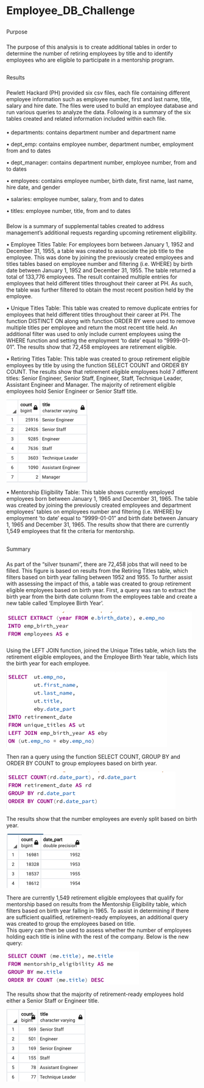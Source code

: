 # Employee_DB_Challenge

##
Purpose

###
The purpose of this analysis is to create additional tables in order to determine the number of retiring employees by title and to identify employees
who are eligible to participate in a mentorship program. 

##
Results

###
Pewlett Hackard (PH) provided six csv files, each file containing different employee information such as employee number, first and last name, title,
salary and hire date. The files were used to build an employee database and run various queries to analyze the data. Following is a summary of the six
tables created and related information included within each file. 

####
•	departments: contains department number and department name

•	dept_emp: contains employee number, department number, employment from and to dates

•	dept_manager: contains department number, employee number, from and to dates

•	employees: contains employee number, birth date, first name, last name, hire date, and gender

•	salaries: employee number, salary, from and to dates

•	titles: employee number, title, from and to dates

###
Below is a summary of supplemental tables created to address management’s additional requests regarding upcoming retirement eligibility.  

•	Employee Titles Table: For employees born between January 1, 1952 and December 31, 1955, a table was created to associate the job title to the
employee. This was done by joining the previously created employees and titles tables based on employee number and filtering (i.e. WHERE) by birth date
between January 1, 1952 and December 31, 1955. The table returned a total of 133,776 employees. The result contained multiple entries for employees that
held different titles throughout their career at PH. As such, the table was further filtered to obtain the most recent position held by the employee.

•	Unique Titles Table: This table was created to remove duplicate entries for employees that held different titles throughout their career at PH. The
function DISTINCT ON along with function ORDER BY were used to remove multiple titles per employee and return the most recent title held.  An additional
filter was used to only include current employees using the WHERE function and setting the employment ‘to date’ equal to “9999-01-01”. The results show
that 72,458 employees are retirement eligible. 

•	Retiring Titles Table: This table was created to group retirement eligible employees by title by using the
function SELECT COUNT and ORDER BY COUNT. The results show that retirement eligible employees hold 7 different 
titles: Senior Engineer, Senior Staff, Engineer, Staff, Technique Leader, Assistant Engineer and Manager. The 
majority of retirement eligible employees hold Senior Engineer or Senior Staff title. 

![Image1](Resources/Image1.png)

•	Mentorship Eligibility Table: This table shows currently employed employees born between January 1, 1965 and 
December 31, 1965. The table was created by joining the previously created employees and department employees’
tables on employees number and filtering (i.e. WHERE) by employment ‘to date’ equal to “9999-01-01” and birth date
between January 1, 1965 and December 31, 1965. The results show that there are currently 1,549 employees that fit
the criteria for mentorship. 

##
Summary

###
As part of the “silver tsunami”, there are 72,458 jobs that will need to be filled. This figure is based on results
from the Retiring Titles table, which filters based on birth year falling between 1952 and 1955. To further assist
with assessing the impact of this, a table was created to group retirement eligible employees based on birth year.
First, a query was ran to extract the birth year from the birth date column from the employees table and create a new 
table called ‘Employee Birth Year’. 

![Image2](Resources/Image2.png)	

Using the LEFT JOIN function, joined the Unique Titles table, which lists the retirement eligible employees, and 
the Employee Birth Year table, which lists the birth year for each employee. 

![Image3](Resources/Image3.png)

Then ran a query using the function SELECT COUNT, GROUP BY and ORDER BY COUNT to group employees based on birth 
year. 

![Image4](Resources/Image4.png)

The results show that the number employees are evenly split based on birth year.  

![Image5](Resources/Image5.png)

There are currently 1,549 retirement eligible employees that qualify for mentorship based on results from the 
Mentorship Eligibility table, which filters based on birth year falling in 1965. To assist in determining if there 
are sufficient qualified, retirement-ready employees, an additional query was created to group the employees based on title.  
This query can then be used to assess whether the number of employees holding each title is inline with the rest of the company. 
Below is the new query:

![Image6](Resources/Image6.png)

The results show that the majority of retirement-ready employees hold either a Senior Staff or Engineer title. 

![Image7](Resources/Image7.png)

